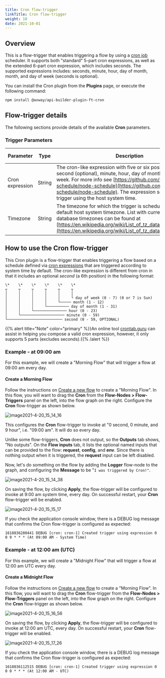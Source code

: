 ```yaml
---
title: Cron flow-trigger
linkTitle: Cron flow-trigger
weight: 10
date: 2021-10-01
---
```


## Overview

This is a flow-trigger that enables triggering a flow by using a [cron job](https://en.wikipedia.org/wiki/Cron) scheduler. It supports both "standard" 5-part cron expressions, as well as the extended 6-part cron expression, which includes seconds. The supported expressions includes: seconds, minute, hour, day of month, month, and day of week (seconds is optional).

You can install the Cron plugin from the **Plugins** page, or execute the following command:

```bash
npm install @axway/api-builder-plugin-ft-cron
```

## Flow-trigger details

The following sections provide details of the available **Cron** parameters.

### Trigger Parameters

| Parameter | Type | Description | Configuration selection | Required |
| --- | --- | --- | --- | --- |
| Cron expression | String | The cron-like expression with five or six positions that denote: second (optional), minute, hour, day of month, month, day of week. For more info see [https://github.com/node-schedule/node-schedule](https://github.com/node-schedule/node-schedule). The expression schedules the trigger using the host system time. | Selector, String | Yes |
| Timezone | String | The timezone for which the trigger is scheduled. Overrides the default host system timezone. List with currently acceptable tz database timezones can be found at [https://en.wikipedia.org/wiki/List_of_tz_database_time_zones](https://en.wikipedia.org/wiki/List_of_tz_database_time_zones). | Selector, String | No |

## How to use the Cron flow-trigger

This Cron plugin is a flow-trigger that enables triggering a flow based on a schedule defined via [cron expressions](https://www.npmjs.com/package/node-schedule) that are triggered according to system time by default. The cron-like expression is different from cron in that it includes an optional _second_ (a 6th position) in the following format:

```text
\*    \*    \*    \*    \*    \*
┬     ┬     ┬     ┬     ┬     ┬
│     │     │     │     │     │
│     │     │     │     │     └ day of week (0 - 7) (0 or 7 is Sun)
│     │     │     │     └───── month (1 - 12)
│     │     │     └────────── day of month (1 - 31)
│     │     └─────────────── hour (0 - 23)
│     └──────────────────── minute (0 - 59)
└───────────────────────── second (0 - 59, OPTIONAL)
```

{{% alert title="Note" color="primary" %}}An online tool [crontab.guru](https://crontab.guru) can assist in helping you compose a valid cron expression, however, it only supports 5 parts (excludes seconds).{{% /alert %}}

### Example - at 09:00 am

For this example, we will create a "Morning Flow" that will trigger a flow at 09:00 am every day.

#### Create a Morning Flow

Follow the instructions on [Create a new flow](/docs/developer_guide/flows/manage_flows/create_a_new_flow/) to create a "Morning Flow". In this flow, you will want to drag the **Cron** from the **Flow-Nodes > Flow-Triggers** panel on the left, into the flow graph on the right. Configure the **Cron** flow-trigger as shown below.

![image2021-4-20_15_14_16](/Images/image2021_4_20_15_14_16.png)

This configures the **Cron** flow-trigger to invoke at "0 second, 0 minute, and 9 hour", i.e. "09:00 am". It will do so every day.

Unlike some flow-triggers, **Cron** does not output, so the **Outputs** tab shows, "No outputs". On the **Flow inputs** tab, it lists the optional named inputs that can be provided to the flow: **request**, **config**, and **env**. Since there is nothing output when it is triggered, the **request** input can be left disabled.

Now, let's do something on the flow by adding the **Logger** flow-node to the graph, and configuring the **Message** to be "`I was triggered by Cron!"`.

![image2021-4-20_15_14_38](/Images/image2021_4_20_15_14_38.png)

On saving the flow, by clicking **Apply**, the flow-trigger will be configured to invoke at 9:00 am system time, every day. On successful restart, your **Cron** flow-trigger will be enabled.

![image2021-4-20_15_15_17](/Images/image2021_4_20_15_15_17.png)

If you check the application console window, there is a DEBUG log message that confirms the Cron flow-trigger is configured as expected:

`1618836280441 DEBUG [cron: cron-1] Created trigger using expression 0 0 9 * * * (At 09:00 AM - System Time)`

### Example - at 12:00 am (UTC)

For this example, we will create a "Midnight Flow" that will trigger a flow at 12:00 am UTC every day.

#### Create a Midnight Flow

Follow the instructions on [Create a new flow](/docs/developer_guide/flows/manage_flows/create_a_new_flow/) to create a "Morning Flow". In this flow, you will want to drag the **Cron** flow-trigger from the **Flow-Nodes > Flow-Triggers** panel on the left, into the flow graph on the right. Configure the **Cron** flow-trigger as shown below.

![image2021-4-20_15_16_56](/Images/image2021_4_20_15_16_56.png)

On saving the flow, by clicking **Apply**, the flow-trigger will be configured to invoke at 12:00 am UTC, every day. On successful restart, your **Cron** flow-trigger will be enabled.

![image2021-4-20_15_17_26](/Images/image2021_4_20_15_17_26.png)

If you check the application console window, there is a DEBUG log message that confirms the Cron flow-trigger is configured as expected:

`1618836112515 DEBUG [cron: cron-1] Created trigger using expression 0 0 0 * * * (At 12:00 AM - UTC)`
